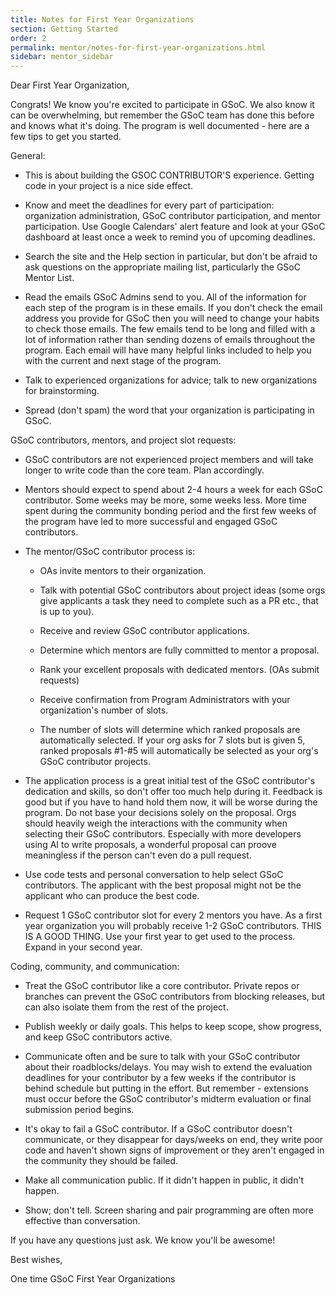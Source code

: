 ```yaml
---
title: Notes for First Year Organizations
section: Getting Started
order: 2
permalink: mentor/notes-for-first-year-organizations.html
sidebar: mentor_sidebar
---
```


Dear First Year Organization,

Congrats! We know you're excited to participate in GSoC. We also know it can be overwhelming, but remember the GSoC team has done this before and knows what it's doing. The program is well documented - here are a few tips to get you started.

General:

* This is about building the GSOC CONTRIBUTOR'S experience. Getting code in your project is a nice side effect.

* Know and meet the deadlines for every part of participation: organization administration, GSoC contributor participation, and mentor participation. Use Google Calendars' alert feature and look at your GSoC dashboard at least once a week to remind you of upcoming deadlines.

* Search the site and the Help section in particular, but don't be afraid to ask questions on the appropriate mailing list, particularly the GSoC Mentor List.

* Read the emails GSoC Admins send to you. All of the information for each step of the program is in these emails. If you don't check the email address you provide for GSoC then you will need to change your habits to check those emails. The few emails tend to be long and filled with a lot of information rather than sending dozens of emails throughout the program. Each email will have many helpful links included to help you with the current and next stage of the program.

* Talk to experienced organizations for advice; talk to new organizations for brainstorming.

* Spread (don't spam) the word that your organization is participating in GSoC.

GSoC contributors, mentors, and project slot requests:

* GSoC contributors are not experienced project members and will take longer to write code than the core team. Plan accordingly.

* Mentors should expect to spend about 2-4 hours a week for each GSoC contributor. Some weeks may be more, some weeks less. More time spent during the community bonding period and the first few weeks of the program have led to more successful and engaged GSoC contributors.

* The mentor/GSoC contributor process is:

  * OAs invite mentors to their organization.

  * Talk with potential GSoC contributors about project ideas (some orgs give applicants a task they need to complete such as a PR etc., that is up to you).

  * Receive and review GSoC contributor applications.

  * Determine which mentors are fully committed to mentor a proposal.
  
  * Rank your excellent proposals with dedicated mentors. (OAs submit requests)

  * Receive confirmation from Program Administrators with your organization's number of slots.

  * The number of slots will determine which ranked proposals are automatically selected. If your org asks for 7 slots but is given 5, ranked proposals #1-#5 will automatically be selected as your org's GSoC contributor projects.

* The application process is a great initial test of the GSoC contributor's dedication and skills, so don't offer too much help during it. Feedback is good but if you have to hand hold them now, it will be worse during the program. Do not base your decisions solely on the proposal. Orgs should heavily weigh the interactions with the community when selecting their GSoC contributors. Especially with more developers using AI to write proposals, a wonderful proposal can proove meaningless if the person can't even do a pull request.

* Use code tests and personal conversation to help select GSoC contributors. The applicant with the best proposal might not be the applicant who can produce the best code.

* Request 1 GSoC contributor slot for every 2 mentors you have. As a first year organization you will probably receive 1-2 GSoC contributors. THIS IS A GOOD THING. Use your first year to get used to the process. Expand in your second year.

Coding, community, and communication:

* Treat the GSoC contributor like a core contributor. Private repos or branches can prevent the GSoC contributors from blocking releases, but can also isolate them from the rest of the project.

* Publish weekly or daily goals. This helps to keep scope, show progress, and keep GSoC contributors active.

* Communicate often and be sure to talk with your GSoC contributor about their roadblocks/delays. You may wish to extend the evaluation deadlines for your contributor by a few weeks if the contributor is behind schedule but putting in the effort. But remember - extensions must occur before the GSoC contributor's midterm evaluation or final submission period begins.

* It's okay to fail a GSoC contributor. If a GSoC contributor doesn't communicate, or they disappear for days/weeks on end, they write poor code and haven't shown signs of improvement or they aren't engaged in the community they should be failed.

* Make all communication public. If it didn't happen in public, it didn't happen.

* Show; don't tell. Screen sharing and pair programming are often more effective than conversation.

If you have any questions just ask. We know you'll be awesome!

Best wishes,

One time GSoC First Year Organizations
